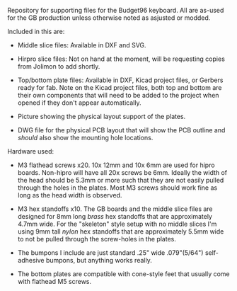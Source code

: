 Repository for supporting files for the Budget96 keyboard. All are as-used for the GB production unless otherwise noted as asjusted or modded.  

Included in this are:

 - Middle slice files: Available in DXF and SVG.
 
 - Hirpro slice files: Not on hand at the moment, will be requesting copies from Jolimon to add shortly. 
 
 - Top/bottom plate files: Available in DXF, Kicad project files, or Gerbers ready for fab. Note on the Kicad project files, both top and bottom are their own components that will need to be added to the project when opened if they don't appear automatically. 
 
 - Picture showing the physical layout support of the plates.
 
 - DWG file for the physical PCB layout that will show the PCB outline and *should* also show the mounting hole locations. 
 
 
Hardware used:

 - M3 flathead screws x20. 10x 12mm and 10x 6mm are used for hipro boards. Non-hipro will have all 20x screws be 6mm. Ideally the width of the head should be 5.3mm or more such that they are not easily pulled through the holes in the plates. Most M3 screws should work fine as long as the head width is observed.
 
 - M3 hex standoffs x10. The GB boards and the middle slice files are designed for 8mm long *brass* hex standoffs that are approximately 4.7mm wide. For the "skeleton" style setup with no middle slices I'm using 9mm tall *nylon* hex standoffs that are approximately 5.5mm wide to not be pulled through the screw-holes in the plates. 
 
 - The bumpons I include are just standard .25" wide .079"(5/64") self-adhesive bumpons, but anything works really. 
  
 - The bottom plates are compatible with cone-style feet that usually come with flathead M5 screws. 